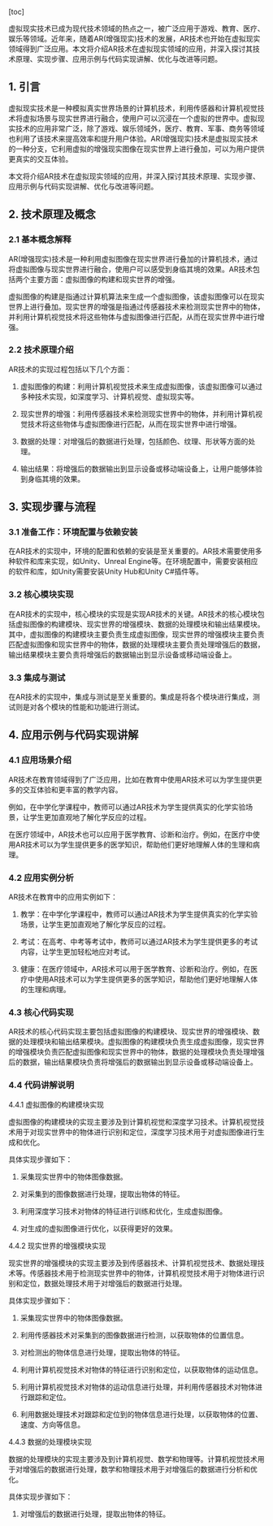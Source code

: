 
[toc]                    
                
                
虚拟现实技术已成为现代技术领域的热点之一，被广泛应用于游戏、教育、医疗、娱乐等领域。近年来，随着AR(增强现实)技术的发展，AR技术也开始在虚拟现实领域得到广泛应用。本文将介绍AR技术在虚拟现实领域的应用，并深入探讨其技术原理、实现步骤、应用示例与代码实现讲解、优化与改进等问题。

## 1. 引言

虚拟现实技术是一种模拟真实世界场景的计算机技术，利用传感器和计算机视觉技术将虚拟场景与现实世界进行融合，使用户可以沉浸在一个虚拟的世界中。虚拟现实技术的应用非常广泛，除了游戏、娱乐领域外，医疗、教育、军事、商务等领域也利用了该技术来提高效率和提升用户体验。AR(增强现实)技术是虚拟现实技术的一种分支，它利用虚拟的增强现实图像在现实世界上进行叠加，可以为用户提供更真实的交互体验。

本文将介绍AR技术在虚拟现实领域的应用，并深入探讨其技术原理、实现步骤、应用示例与代码实现讲解、优化与改进等问题。

## 2. 技术原理及概念

### 2.1 基本概念解释

AR(增强现实)技术是一种利用虚拟图像在现实世界进行叠加的计算机技术，通过将虚拟图像与现实世界进行融合，使用户可以感受到身临其境的效果。AR技术包括两个主要方面：虚拟图像的构建和现实世界的增强。

虚拟图像的构建是指通过计算机算法来生成一个虚拟图像，该虚拟图像可以在现实世界上进行叠加。现实世界的增强是指通过传感器技术来检测现实世界中的物体，并利用计算机视觉技术将这些物体与虚拟图像进行匹配，从而在现实世界中进行增强。

### 2.2 技术原理介绍

AR技术的实现过程包括以下几个方面：

1. 虚拟图像的构建：利用计算机视觉技术来生成虚拟图像，该虚拟图像可以通过多种技术实现，如深度学习、计算机视觉、虚拟现实等。

2. 现实世界的增强：利用传感器技术来检测现实世界中的物体，并利用计算机视觉技术将这些物体与虚拟图像进行匹配，从而在现实世界中进行增强。

3. 数据的处理：对增强后的数据进行处理，包括颜色、纹理、形状等方面的处理。

4. 输出结果：将增强后的数据输出到显示设备或移动端设备上，让用户能够体验到身临其境的效果。

## 3. 实现步骤与流程

### 3.1 准备工作：环境配置与依赖安装

在AR技术的实现中，环境的配置和依赖的安装是至关重要的。AR技术需要使用多种软件和库来实现，如Unity、Unreal Engine等。在环境配置中，需要安装相应的软件和库，如Unity需要安装Unity Hub和Unity C#插件等。

### 3.2 核心模块实现

在AR技术的实现中，核心模块的实现是实现AR技术的关键。AR技术的核心模块包括虚拟图像的构建模块、现实世界的增强模块、数据的处理模块和输出结果模块。其中，虚拟图像的构建模块主要负责生成虚拟图像，现实世界的增强模块主要负责匹配虚拟图像和现实世界中的物体，数据的处理模块主要负责处理增强后的数据，输出结果模块主要负责将增强后的数据输出到显示设备或移动端设备上。

### 3.3 集成与测试

在AR技术的实现中，集成与测试是至关重要的。集成是将各个模块进行集成，测试则是对各个模块的性能和功能进行测试。

## 4. 应用示例与代码实现讲解

### 4.1 应用场景介绍

AR技术在教育领域得到了广泛应用，比如在教育中使用AR技术可以为学生提供更多的交互体验和更丰富的教学内容。

例如，在中学化学课程中，教师可以通过AR技术为学生提供真实的化学实验场景，让学生更加直观地了解化学反应的过程。

在医疗领域中，AR技术也可以应用于医学教育、诊断和治疗。例如，在医疗中使用AR技术可以为学生提供更多的医学知识，帮助他们更好地理解人体的生理和病理。

### 4.2 应用实例分析

AR技术在教育中的应用实例如下：

1. 教学：在中学化学课程中，教师可以通过AR技术为学生提供真实的化学实验场景，让学生更加直观地了解化学反应的过程。

2. 考试：在高考、中考等考试中，教师可以通过AR技术为学生提供更多的考试内容，让学生更加轻松地应对考试。

3. 健康：在医疗领域中，AR技术可以用于医学教育、诊断和治疗。例如，在医疗中使用AR技术可以为学生提供更多的医学知识，帮助他们更好地理解人体的生理和病理。

### 4.3 核心代码实现

AR技术的核心代码实现主要包括虚拟图像的构建模块、现实世界的增强模块、数据的处理模块和输出结果模块。虚拟图像的构建模块负责生成虚拟图像，现实世界的增强模块负责匹配虚拟图像和现实世界中的物体，数据的处理模块负责处理增强后的数据，输出结果模块负责将增强后的数据输出到显示设备或移动端设备上。

### 4.4 代码讲解说明

4.4.1 虚拟图像的构建模块实现

虚拟图像的构建模块的实现主要涉及到计算机视觉和深度学习技术。计算机视觉技术用于对现实世界中的物体进行识别和定位，深度学习技术用于对虚拟图像进行生成和优化。

具体实现步骤如下：

1. 采集现实世界中的物体图像数据。

2. 对采集到的图像数据进行处理，提取出物体的特征。

3. 利用深度学习技术对物体的特征进行训练和优化，生成虚拟图像。

4. 对生成的虚拟图像进行优化，以获得更好的效果。

4.4.2 现实世界的增强模块实现

现实世界的增强模块的实现主要涉及到传感器技术、计算机视觉技术、数据处理技术等。传感器技术用于检测现实世界中的物体，计算机视觉技术用于对物体进行识别和定位，数据处理技术用于对增强后的数据进行处理。

具体实现步骤如下：

1. 采集现实世界中的物体图像数据。

2. 利用传感器技术对采集到的图像数据进行检测，以获取物体的位置信息。

3. 对检测出的物体信息进行处理，提取出物体的特征。

4. 利用计算机视觉技术对物体的特征进行识别和定位，以获取物体的运动信息。

5. 利用计算机视觉技术对物体的运动信息进行处理，并利用传感器技术对物体进行跟踪和定位。

6. 利用数据处理技术对跟踪和定位到的物体信息进行处理，以获取物体的位置、速度、方向等信息。

4.4.3 数据的处理模块实现

数据的处理模块的实现主要涉及到计算机视觉、数学和物理等。计算机视觉技术用于对增强后的数据进行处理，数学和物理技术用于对增强后的数据进行分析和优化。

具体实现步骤如下：

1. 对增强后的数据进行处理，提取出物体的特征。

